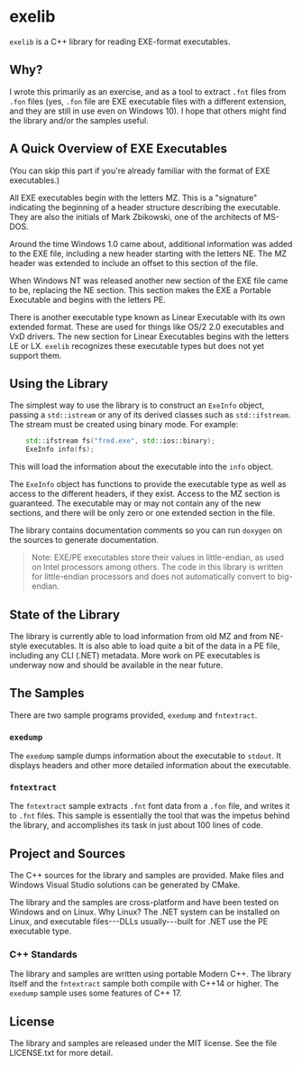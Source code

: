 # exelib
`exelib` is a C++ library for reading EXE-format executables.

## Why?
I wrote this primarily as an exercise, and as a tool to extract `.fnt` files
from `.fon` files (yes, `.fon` file are EXE  executable files with a different
extension, and they are still in use even on Windows 10). I hope that others
might find the library and/or the samples useful.

## A Quick Overview of EXE Executables
(You can skip this part if you're already familiar with the format of EXE executables.)

All EXE executables begin with the letters MZ. This is a "signature" indicating the
beginning of a header structure describing the executable. They are also the initials
of Mark Zbikowski, one of the architects of MS-DOS.

Around the time Windows 1.0 came about, additional information was added to the EXE file,
including a new header starting with the letters NE. The MZ header was extended to
include an offset to this section of the file.

When Windows NT was released another new section of the EXE file came to be, replacing
the NE section. This section makes the EXE a Portable Executable and begins with
the letters PE.

There is another executable type known as Linear Executable with its own extended
format. These are used for things like OS/2 2.0 executables and VxD drivers.
The new section for Linear Executables begins with the letters LE or LX.
`exelib` recognizes these executable types but does not yet support them.

## Using the Library
The simplest way to use the library is to construct an `ExeInfo` object,
passing a `std::istream` or any of its derived classes such as `std::ifstream`.
The stream must be created using binary mode. For example:
```c++
    std::ifstream fs("fred.exe", std::ios::binary);
    ExeInfo info(fs);
```
This will load the information about the executable into the `info` object.

The `ExeInfo` object has functions to provide the executable type as well as
access to the different headers, if they exist. Access to the MZ section is
guaranteed. The executable may or may not contain any of the new sections,
and there will be only zero or one extended section in the file.

The library contains documentation comments so you can run `doxygen` on the
sources to generate documentation.

> Note: EXE/PE executables store their values in little-endian, as used on
> Intel processors among others. The code in this library is written for
> little-endian processors and does not automatically convert to big-endian.

## State of the Library
The library is currently able to load information from old MZ and from NE-style
executables. It is also able to load quite a bit of the data in a PE file,
including any CLI (.NET) metadata. More work on PE executables is underway
now and should be available in the near future.

## The Samples
There are two sample programs provided, `exedump` and `fntextract`.

### `exedump`
The `exedump` sample dumps information about the executable to `stdout`.
It displays headers and other more detailed information about the executable.

### `fntextract`
The `fntextract` sample extracts `.fnt` font data from a `.fon` file, and writes
it to `.fnt` files. This sample is essentially the tool that was the impetus behind
the library, and accomplishes its task in just about 100 lines of code.

## Project and Sources
The C++ sources for the library and samples are provided. Make files and Windows
Visual Studio solutions can be generated by CMake.

The library and the samples are cross-platform and have been tested on Windows
and on Linux. Why Linux? The .NET system can be installed on Linux, and executable
files---DLLs usually---built for .NET use the PE executable type.

### C++ Standards
The library and samples are written using portable Modern C++.
The library itself and the `fntextract` sample both compile with C++14
or higher. The `exedump` sample uses some features of C++ 17.

## License
The library and samples are released under the MIT license. See the file LICENSE.txt
for more detail.

